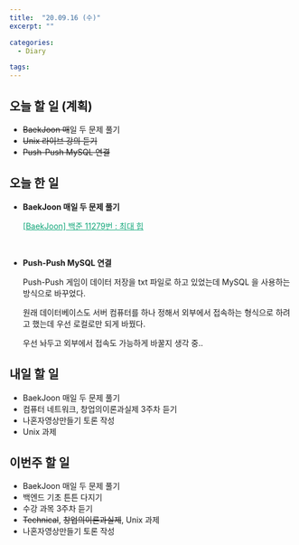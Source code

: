 ```yaml
---
title:  "20.09.16 (수)"
excerpt: ""

categories:
  - Diary

tags:
---
```


## 오늘 할 일 (계획)

- ~~BaekJoon 매~~일 두 문제 풀기
- ~~Unix 라이브 강의 듣기~~
- ~~Push-Push MySQL 연결~~

## 오늘 한 일

- **BaekJoon 매일 두 문제 풀기**

  <a href="https://nam-ki-bok.github.io/baekjoon/Baek_MaxHeap/" style="color:#0FA678">[BaekJoon] 백준 11279번 : 최대 힙</a>

  <br>

- **Push-Push MySQL 연결**

  Push-Push 게임이 데이터 저장을 txt 파일로 하고 있었는데 MySQL 을 사용하는 방식으로 바꾸었다.

  원래 데이터베이스도 서버 컴퓨터를 하나 정해서 외부에서 접속하는 형식으로 하려고 했는데 우선 로컬로만 되게 바꿨다.

  우선 놔두고 외부에서 접속도 가능하게 바꿀지 생각 중..


## 내일 할 일

- BaekJoon 매일 두 문제 풀기
- 컴퓨터 네트워크, 창업의이론과실제 3주차 듣기
- 나혼자영상만들기 토론 작성
- Unix 과제

## 이번주 할 일

- BaekJoon 매일 두 문제 풀기
- 백엔드 기초 튼튼 다지기
- 수강 과목 3주차 듣기
- ~~Technical~~, ~~창업의이론과실제~~, Unix 과제
- 나혼자영상만들기 토론 작성

